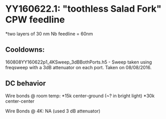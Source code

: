 YY160622.1: "toothless Salad Fork" CPW feedline
==========================================

*two layers of 30 nm Nb feedline = 60nm

Cooldowns:
-----------

160808YY160622p1_4KSweep_3dBBothPorts.h5 - Sweep taken using freqsweep with a 3dB attenuator on each port. Taken on 08/08/2016.

DC behavior
-----------

Wire bonds @ room temp:
*15k center-ground (~? in bright light)
*30k center-center

Wire Bonds @ 4K:
NA (used 3 dB attenuator)
